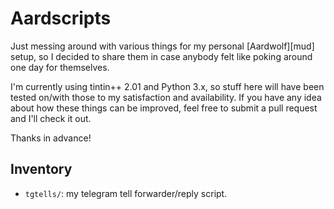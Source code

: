# Aardscripts

Just messing around with various things for my personal [Aardwolf][mud] setup,
so I decided to share them in case anybody felt like poking around one day for
themselves.

I'm currently using tintin++ 2.01 and Python 3.x, so stuff here will have been
tested on/with those to my satisfaction and availability. If you have any idea
about how these things can be improved, feel free to submit a pull request and
I'll check it out.

Thanks in advance!

## Inventory

  - `tgtells/`: my telegram tell forwarder/reply script.
